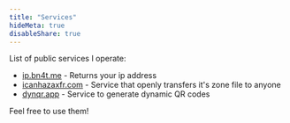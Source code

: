 ```yaml
---
title: "Services"
hideMeta: true
disableShare: true
---
```


List of public services I operate:

* [ip.bn4t.me](https://ip.bn4t.me) - Returns your ip address
* [icanhazaxfr.com](https://icanhazaxfr.com) - Service that openly transfers it's zone file to anyone
* [dynqr.app](https://dynqr.app) - Service to generate dynamic QR codes

Feel free to use them!
